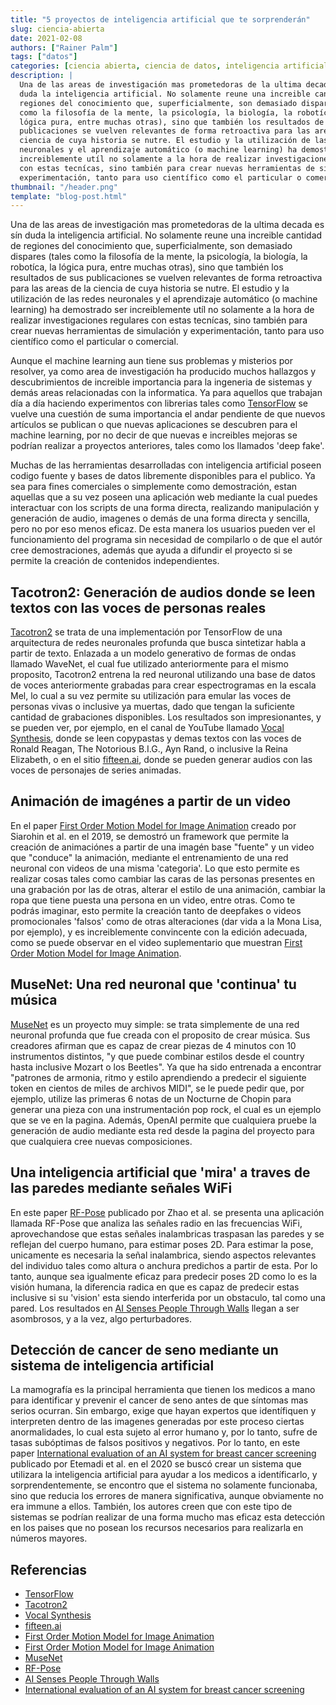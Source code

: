 ```yaml
---
title: "5 proyectos de inteligencia artificial que te sorprenderán"
slug: ciencia-abierta
date: 2021-02-08
authors: ["Rainer Palm"]
tags: ["datos"]
categories: [ciencia abierta, ciencia de datos, inteligencia artificial]
description: |
  Una de las areas de investigación mas prometedoras de la ultima decada es sín
  duda la inteligencia artificial. No solamente reune una increible cantidad de
  regiones del conocimiento que, superficialmente, son demasiado dispares (tales
  como la filosofía de la mente, la psicología, la biología, la robotíca, la
  lógica pura, entre muchas otras), sino que también los resultados de sus
  publicaciones se vuelven relevantes de forma retroactiva para las areas de la
  ciencia de cuya historia se nutre. El estudio y la utilización de las redes
  neuronales y el aprendizaje automático (o machine learning) ha demostrado ser
  increiblemente utíl no solamente a la hora de realizar investigaciones regulares
  con estas tecnícas, sino también para crear nuevas herramientas de simulación y
  experimentación, tanto para uso científico como el particular o comercial.
thumbnail: "/header.png"
template: "blog-post.html"
---
```


Una de las areas de investigación mas prometedoras de la ultima decada es sín
duda la inteligencia artificial. No solamente reune una increible cantidad de
regiones del conocimiento que, superficialmente, son demasiado dispares (tales
como la filosofía de la mente, la psicología, la biología, la robotíca, la
lógica pura, entre muchas otras), sino que también los resultados de sus
publicaciones se vuelven relevantes de forma retroactiva para las areas de la
ciencia de cuya historia se nutre. El estudio y la utilización de las redes
neuronales y el aprendizaje automático (o machine learning) ha demostrado ser
increiblemente utíl no solamente a la hora de realizar investigaciones regulares
con estas tecnícas, sino también para crear nuevas herramientas de simulación y
experimentación, tanto para uso científico como el particular o comercial.

Aunque el machine learning aun tiene sus problemas y misterios por resolver, ya
como area de investigación ha producido muchos hallazgos y descubrimientos de
increible importancia para la ingeneria de sistemas y demás areas relacionadas
con la informatica. Ya para aquellos que trabajan día a día haciendo
experimentos con librerias tales como [TensorFlow](https://www.tensorflow.org/)
se vuelve una cuestión de suma importancia el andar pendiente de que nuevos
artículos se publican o que nuevas aplicaciones se descubren para el machine
learning, por no decir de que nuevas e increibles mejoras se podrían realizar a
proyectos anteriores, tales como los llamados 'deep fake'.

Muchas de las herramientas desarrolladas con inteligencia artificial poseen
codigo fuente y bases de datos libremente disponibles para el publico. Ya sea
para fines comerciales o simplemente como demostración, estan aquellas que a su
vez poseen una aplicación web mediante la cual puedes interactuar con los
scripts de una forma directa, realizando manipulación y generación de audio,
imagenes o demás de una forma directa y sencilla, pero no por eso menos eficaz.
De esta manera los usuarios pueden ver el funcionamiento del programa sin
necesidad de compilarlo o de que el autór cree demostraciones, además que ayuda
a difundir el proyecto si se permite la creación de contenidos independientes.

## Tacotron2: Generación de audios donde se leen textos con las voces de personas reales

[Tacotron2](https://github.com/Rayhane-mamah/Tacotron-2) se trata de una
implementación por TensorFlow de una arquitectura de redes neuronales profunda
que busca sintetizar habla a partir de texto. Enlazada a un modelo generativo de
formas de ondas llamado WaveNet, el cual fue utilizado anteriormente para el
mismo proposito, Tacotron2 entrena la red neuronal utilizando una base de datos
de voces anteriormente grabadas para crear espectrogramas en la escala Mel, lo
cual a su vez permite su utilización para emular las voces de personas vivas o
inclusive ya muertas, dado que tengan la suficiente cantidad de grabaciones
disponibles. Los resultados son impresionantes, y se pueden ver, por ejemplo, en
el canal de YouTube llamado
[Vocal Synthesis](https://www.youtube.com/channel/UCRt-fquxnij9wDnFJnpPS2Q),
donde se leen copypastas y demas textos con las voces de Ronald Reagan, The
Notorious B.I.G., Ayn Rand, o inclusive la Reina Elizabeth, o en el sitio
[fifteen.ai](https://fifteen.ai/), donde se pueden generar audios con las voces
de personajes de series animadas.

## Animación de imagénes a partir de un video

En el paper
[First Order Motion Model for Image Animation](https://aliaksandrsiarohin.github.io/first-order-model-website/)
creado por Siarohin et al. en el 2019, se demostró un framework que permite la
creación de animaciónes a partir de una imagén base "fuente" y un video que
"conduce" la animación, mediante el entrenamiento de una red neuronal con videos
de una misma 'categoria'. Lo que esto permite es realizar cosas tales como
cambiar las caras de las personas presentes en una grabación por las de otras,
alterar el estilo de una animación, cambiar la ropa que tiene puesta una persona
en un video, entre otras. Como te podrás imaginar, esto permite la creación
tanto de deepfakes o videos promocionales 'falsos' como de otras alteraciones
(dar vida a la Mona Lisa, por ejemplo), y es increiblemente convincente con la
edición adecuada, como se puede observar en el video suplementario que muestran
[First Order Motion Model for Image Animation](https://www.youtube.com/watch?v=u-0cQ-grXBQ).

## MuseNet: Una red neuronal que 'continua' tu música

[MuseNet](https://openai.com/blog/musenet/) es un proyecto muy simple: se trata
simplemente de una red neuronal profunda que fue creada con el proposito de
crear música. Sus creadores afirman que es capaz de crear piezas de 4 minutos
con 10 instrumentos distintos, "y que puede combinar estilos desde el country
hasta inclusive Mozart o los Beetles". Ya que ha sido entrenada a encontrar
"patrones de armonia, ritmo y estilo aprendiendo a predecir el siguiente token
en cientos de miles de archivos MIDI", se le puede pedir que, por ejemplo,
utilize las primeras 6 notas de un Nocturne de Chopin para generar una pieza con
una instrumentación pop rock, el cual es un ejemplo que se ve en la pagina.
Además, OpenAI permite que cualquiera pruebe la generación de audio mediante
esta red desde la pagina del proyecto para que cualquiera cree nuevas
composiciones.

## Una inteligencia artificial que 'mira' a traves de las paredes mediante señales WiFi

En este paper [RF-Pose](http://rfpose.csail.mit.edu/#Paper) publicado por Zhao
et al. se presenta una aplicación llamada RF-Pose que analiza las señales radio
en las frecuencias WiFi, aprovechandose que estas señales inalambricas traspasan
las paredes y se reflejan del cuerpo humano, para estimar poses 2D. Para estimar
la pose, unicamente es necesaria la señal inalambrica, siendo aspectos
relevantes del individuo tales como altura o anchura predichos a partir de esta.
Por lo tanto, aunque sea igualmente eficaz para predecir poses 2D como lo es la
visión humana, la diferencia radica en que es capaz de predecir estas inclusive
si su 'vision' esta siendo interferida por un obstaculo, tal como una pared. Los
resultados en
[AI Senses People Through Walls](https://www.youtube.com/watch?v=HgDdaMy8KNE)
llegan a ser asombrosos, y a la vez, algo perturbadores.

## Detección de cancer de seno mediante un sistema de inteligencia artificial

La mamografía es la principal herramienta que tienen los medicos a mano para
identificar y prevenir el cancer de seno antes de que síntomas mas serios
ocurran. Sin embargo, exige que hayan expertos que identífiquen y interpreten
dentro de las imagenes generadas por este proceso ciertas anormalidades, lo cual
esta sujeto al error humano y, por lo tanto, sufre de tasas subóptimas de falsos
positivos y negativos. Por lo tanto, en este paper
[International evaluation of an AI system for breast cancer screening](https://deepmind.com/research/publications/International-evaluation-of-an-artificial-intelligence-system-to-identify-breast-cancer-in-screening-mammography)
publicado por Etemadi et al. en el 2020 se buscó crear un sistema que utilizara
la inteligencia artificial para ayudar a los medicos a identíficarlo, y
sorprendentemente, se encontro que el sistema no solamente funcionaba, sino que
reducia los errores de manera significativa, aunque obviamente no era immune a
ellos. También, los autores creen que con este tipo de sistemas se podrían
realizar de una forma mucho mas eficaz esta detección en los paises que no
posean los recursos necesarios para realizarla en números mayores.

## Referencias

- [TensorFlow](https://www.tensorflow.org/)
- [Tacotron2](https://github.com/Rayhane-mamah/Tacotron-2)
- [Vocal Synthesis](https://www.youtube.com/channel/UCRt-fquxnij9wDnFJnpPS2Q)
- [fifteen.ai](https://fifteen.ai/)
- [First Order Motion Model for Image Animation](https://aliaksandrsiarohin.github.io/first-order-model-website/)
- [First Order Motion Model for Image Animation](https://www.youtube.com/watch?v=u-0cQ-grXBQ)
- [MuseNet](https://openai.com/blog/musenet/)
- [RF-Pose](http://rfpose.csail.mit.edu/#Paper)
- [AI Senses People Through Walls](https://www.youtube.com/watch?v=HgDdaMy8KNE)
- [International evaluation of an AI system for breast cancer screening](https://deepmind.com/research/publications/International-evaluation-of-an-artificial-intelligence-system-to-identify-breast-cancer-in-screening-mammography)
